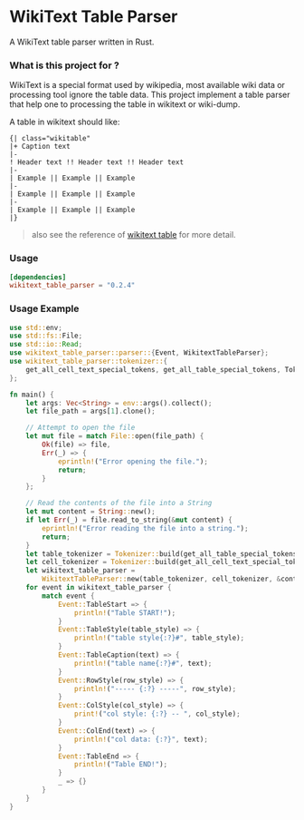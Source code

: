 # WikiText Table Parser

A WikiText table parser written in Rust.

### What is this project for ?
WikiText is a special format used by wikipedia, most available wiki data or processing tool ignore the table data. This project implement a table parser that help one to processing the table in wikitext or wiki-dump.

A table in wikitext should like:
```
{| class="wikitable"
|+ Caption text
|-
! Header text !! Header text !! Header text
|-
| Example || Example || Example
|-
| Example || Example || Example
|-
| Example || Example || Example
|}
```
> also see the reference of [wikitext table](https://en.wikiversity.org/wiki/Help:Wikitext_quick_reference) for more detail.

### Usage
```toml
[dependencies]
wikitext_table_parser = "0.2.4"
```

### Usage Example
```rust
use std::env;
use std::fs::File;
use std::io::Read;
use wikitext_table_parser::parser::{Event, WikitextTableParser};
use wikitext_table_parser::tokenizer::{
    get_all_cell_text_special_tokens, get_all_table_special_tokens, Tokenizer,
};

fn main() {
    let args: Vec<String> = env::args().collect();
    let file_path = args[1].clone();

    // Attempt to open the file
    let mut file = match File::open(file_path) {
        Ok(file) => file,
        Err(_) => {
            eprintln!("Error opening the file.");
            return;
        }
    };

    // Read the contents of the file into a String
    let mut content = String::new();
    if let Err(_) = file.read_to_string(&mut content) {
        eprintln!("Error reading the file into a string.");
        return;
    }
    let table_tokenizer = Tokenizer::build(get_all_table_special_tokens());
    let cell_tokenizer = Tokenizer::build(get_all_cell_text_special_tokens());
    let wikitext_table_parser =
        WikitextTableParser::new(table_tokenizer, cell_tokenizer, &content, true);
    for event in wikitext_table_parser {
        match event {
            Event::TableStart => {
                println!("Table START!");
            }
            Event::TableStyle(table_style) => {
                println!("table style{:?}#", table_style);
            }
            Event::TableCaption(text) => {
                println!("table name{:?}#", text);
            }
            Event::RowStyle(row_style) => {
                println!("----- {:?} -----", row_style);
            }
            Event::ColStyle(col_style) => {
                print!("col style: {:?} -- ", col_style);
            }
            Event::ColEnd(text) => {
                println!("col data: {:?}", text);
            }
            Event::TableEnd => {
                println!("Table END!");
            }
            _ => {}
        }
    }
}

```